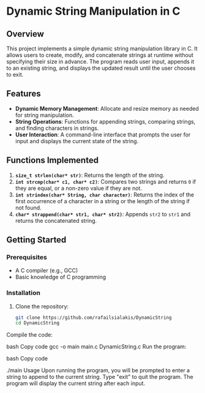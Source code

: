 # Dynamic String Manipulation in C

## Overview
This project implements a simple dynamic string manipulation library in C. It allows users to create, modify, and concatenate strings at runtime without specifying their size in advance. The program reads user input, appends it to an existing string, and displays the updated result until the user chooses to exit.

## Features
- **Dynamic Memory Management**: Allocate and resize memory as needed for string manipulation.
- **String Operations**: Functions for appending strings, comparing strings, and finding characters in strings.
- **User Interaction**: A command-line interface that prompts the user for input and displays the current state of the string.

## Functions Implemented
1. **`size_t strlen(char* str)`**: Returns the length of the string.
2. **`int strcmp(char* c1, char* c2)`**: Compares two strings and returns `0` if they are equal, or a non-zero value if they are not.
3. **`int strindex(char* String, char character)`**: Returns the index of the first occurrence of a character in a string or the length of the string if not found.
4. **`char* strappend(char* str1, char* str2)`**: Appends `str2` to `str1` and returns the concatenated string.

## Getting Started

### Prerequisites
- A C compiler (e.g., GCC)
- Basic knowledge of C programming

### Installation
1. Clone the repository:
   ```bash
   git clone https://github.com/rafailsialakis/DynamicString
   cd DynamicString
Compile the code:

bash
Copy code
gcc -o main main.c DynamicString.c
Run the program:

bash
Copy code

./main
Usage
Upon running the program, you will be prompted to enter a string to append to the current string.
Type "exit" to quit the program.
The program will display the current string after each input.
